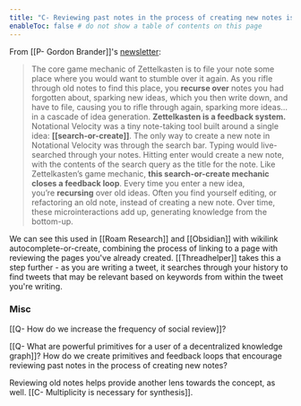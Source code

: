 ```yaml
---
title: "C- Reviewing past notes in the process of creating new notes is a key user behavior to promote synthesis"
enableToc: false # do not show a table of contents on this page
---
```

From [[P- Gordon Brander]]'s [newsletter](https://subconscious.substack.com/p/knowledge-gardening-is-recursive?utm_source=url):

> The core game mechanic of Zettelkasten is to file your note some place where you would want to stumble over it again. As you rifle through old notes to find this place, you __recurse over__ notes you had forgotten about, sparking new ideas, which you then write down, and have to file, causing you to rifle through again, sparking more ideas… in a cascade of idea generation. **Zettelkasten is a feedback system.**
> Notational Velocity was a tiny note-taking tool built around a single idea: **[[search-or-create]]**.
> The only way to create a new note in Notational Velocity was through the search bar. Typing would live-searched through your notes. Hitting enter would create a new note, with the contents of the search query as the title for the note.
> Like Zettelkasten’s game mechanic, **this search-or-create mechanic closes a feedback loop**. Every time you enter a new idea, you’re __recursing__ over old ideas. Often you find yourself editing, or refactoring an old note, instead of creating a new note. Over time, these microinteractions add up, generating knowledge from the bottom-up.

We can see this used in [[Roam Research]] and [[Obsidian]] with wikilink autocomplete-or-create, combining the process of linking to a page with reviewing the pages you've already created. [[Threadhelper]] takes this a step further - as you are writing a tweet, it searches through your history to find tweets that may be relevant based on keywords from within the tweet you're writing.

### Misc

[[Q- How do we increase the frequency of social review]]? 

[[Q- What are powerful primitives for a user of a decentralized knowledge graph]]? How do we create primitives and feedback loops that encourage reviewing past notes in the process of creating new notes?

Reviewing old notes helps provide another lens towards the concept, as well. [[C- Multiplicity is necessary for synthesis]].
